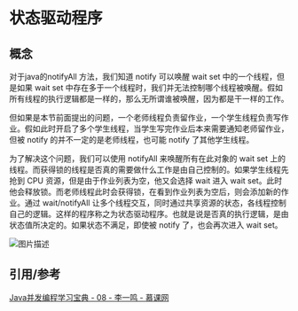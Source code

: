 # 状态驱动程序



## 概念

对于java的notifyAll 方法，我们知道 notify 可以唤醒 wait set 中的一个线程，但是如果 wait set 中存在多于一个线程时，我们并无法控制哪个线程被唤醒。假如所有线程的执行逻辑都是一样的，那么无所谓谁被唤醒，因为都是干一样的工作。

但如果是本节前面提出的问题，一个老师线程负责留作业，一个学生线程负责写作业。假如此时开启了多个学生线程，当学生写完作业后本来需要通知老师留作业，但被 notify 的并不一定的是老师线程，也可能 notify 了其他学生线程。

为了解决这个问题，我们可以使用 notifyAll 来唤醒所有在此对象的 wait set 上的线程。而获得锁的线程是否真的需要做什么工作是由自己控制的。如果学生线程先抢到 CPU 资源，但是由于作业列表为空，他又会选择 wait 进入 wait set。此时他会释放锁。而老师线程此时会获得锁，在看到作业列表为空后，则会添加新的作业。通过 wait/notifyAll 让多个线程交互，同时通过共享资源的状态，各线程控制自己的逻辑。这样的程序称之为状态驱动程序。也就是说是否真的执行逻辑，是由状态值所决定的。如果状态不满足，即使被 notify 了，也会再次进入 wait set。

![图片描述](https://image-hosting.jellyfishmix.com/20200918164735.jpg)



## 引用/参考

[ Java并发编程学习宝典 - 08 - 李一鸣 - 慕课网](https://www.imooc.com/read/49/article/940)